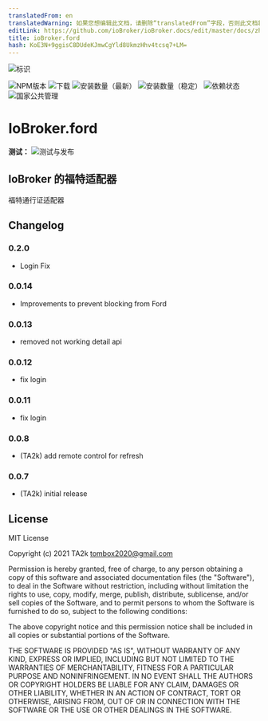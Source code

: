 ```yaml
---
translatedFrom: en
translatedWarning: 如果您想编辑此文档，请删除“translatedFrom”字段，否则此文档将再次自动翻译
editLink: https://github.com/ioBroker/ioBroker.docs/edit/master/docs/zh-cn/adapterref/iobroker.ford/README.md
title: ioBroker.ford
hash: KoE3N+9ggisC8DUdeKJmwCgYld8UkmzHhv4tcsq7+LM=
---
```

![标识](../../../en/adapterref/iobroker.ford/admin/ford.png)

![NPM版本](https://img.shields.io/npm/v/iobroker.ford.svg)
![下载](https://img.shields.io/npm/dm/iobroker.ford.svg)
![安装数量（最新）](https://iobroker.live/badges/ford-installed.svg)
![安装数量（稳定）](https://iobroker.live/badges/ford-stable.svg)
![依赖状态](https://img.shields.io/david/TA2k/iobroker.ford.svg)
![国家公共管理](https://nodei.co/npm/iobroker.ford.png?downloads=true)

# IoBroker.ford
**测试：** ![测试与发布](https://github.com/TA2k/ioBroker.ford/workflows/Test%20and%20Release/badge.svg)

## IoBroker 的福特适配器
福特通行证适配器

## Changelog

### 0.2.0

- Login Fix

### 0.0.14

- Improvements to prevent blocking from Ford

### 0.0.13

- removed not working detail api

### 0.0.12

- fix login

### 0.0.11

- fix login

### 0.0.8

- (TA2k) add remote control for refresh

### 0.0.7

- (TA2k) initial release

## License

MIT License

Copyright (c) 2021 TA2k <tombox2020@gmail.com>

Permission is hereby granted, free of charge, to any person obtaining a copy
of this software and associated documentation files (the "Software"), to deal
in the Software without restriction, including without limitation the rights
to use, copy, modify, merge, publish, distribute, sublicense, and/or sell
copies of the Software, and to permit persons to whom the Software is
furnished to do so, subject to the following conditions:

The above copyright notice and this permission notice shall be included in all
copies or substantial portions of the Software.

THE SOFTWARE IS PROVIDED "AS IS", WITHOUT WARRANTY OF ANY KIND, EXPRESS OR
IMPLIED, INCLUDING BUT NOT LIMITED TO THE WARRANTIES OF MERCHANTABILITY,
FITNESS FOR A PARTICULAR PURPOSE AND NONINFRINGEMENT. IN NO EVENT SHALL THE
AUTHORS OR COPYRIGHT HOLDERS BE LIABLE FOR ANY CLAIM, DAMAGES OR OTHER
LIABILITY, WHETHER IN AN ACTION OF CONTRACT, TORT OR OTHERWISE, ARISING FROM,
OUT OF OR IN CONNECTION WITH THE SOFTWARE OR THE USE OR OTHER DEALINGS IN THE
SOFTWARE.